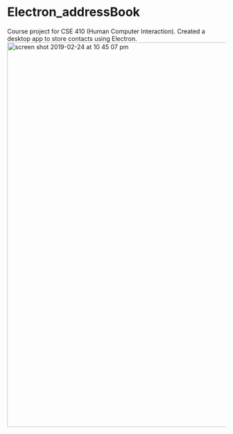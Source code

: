 # Electron_addressBook
Course project for CSE 410 (Human Computer Interaction).
Created a desktop app to store contacts using Electron.
<img width="888" alt="screen shot 2019-02-24 at 10 45 07 pm" src="https://user-images.githubusercontent.com/31946890/53313122-e4168e00-3885-11e9-909b-1e2564ae790b.png">
